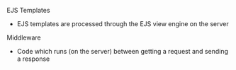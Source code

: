  EJS Templates
* EJS templates are processed through the EJS view engine on the server

Middleware
* Code which runs (on the server) between getting a request and sending a response
